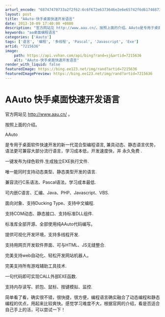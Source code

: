 ```yaml
---
arturl_encode: "68747470733a2f2f62:6c6f672e6373646e2e6e65742f6d617468736f70657261746f:722f61727469636c652f64657461696c732f37323135363336"
layout: post
title: "AAuto-快手桌面快速开发语言"
date: 2013-10-09 17:40:00 +0800
description: "官方网站见 http://www.aau.cn/。按照上面的介绍。AAuto是专用于桌面软件快速开发"
keywords: "aa桌面编程语言"
categories: ['Aauto']
tags: ['语言', '编程', '多线程', 'Pascal', 'Javascript', 'Exe']
artid: "7215636"
image:
    path: https://api.vvhan.com/api/bing?rand=sj&artid=7215636
    alt: "AAuto-快手桌面快速开发语言"
render_with_liquid: false
featuredImage: https://bing.ee123.net/img/rand?artid=7215636
featuredImagePreview: https://bing.ee123.net/img/rand?artid=7215636
---
```


# AAuto 快手桌面快速开发语言

官方网站见
<http://www.aau.cn/>
。

按照上面的介绍。

AAuto

是专用于桌面软件快速开发的新一代混合型编程语言, 兼具动态、静态语言优势，语法更可兼容大部分流行语言，学习成本低，开发速度快，并
永久免费
.

一键发布为绿色软件.生成独立EXE执行文件.

唯一能同时支持动态类型、静态类型开发的语言.

兼容流行C系语法、Pascal语法，学习成本最低.

可内嵌C语言、汇编、Java、PHP、Javascript、VBS.

面向对象、支持Ducking Type、支持中文编程.

支持COM动态、静态接口、支持标准DLL组件.

标准库全部开源、全部使用纯AAuto代码编写。

提供可视化开发环境，支持多线程开发.

支持用网页开发软件界面、可与HTML、JS无缝整合.

完美支持web自动化、轻松开发网站机器人。

完美支持所有游戏辅助工具技术.

一句代码即可实现CALL外部EXE函数.

支持内存读写、抓包、鼠标、按键模拟、监控.

简单看了看，确实很不错，很快捷，很方便，编程语言确实融合了动态编程和静态编程的优点，用起来比较爽快。感觉学习难度不大，根据官网的介绍，看是否适合自己手上的活，可以尝试一下！